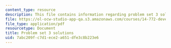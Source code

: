 ```yaml
---
content_type: resource
description: This file contains information regarding problem set 3 solution.
file: https://ol-ocw-studio-app-qa.s3.amazonaws.com/courses/14-772-development-economics-macroeconomics-spring-2013/7abc209fc7d1ece2a651dfe3c8b223e6_MIT14_772S13_pset3_sol.pdf
file_type: application/pdf
resourcetype: Document
title: Problem set 3 solutions
uid: 7abc209f-c7d1-ece2-a651-dfe3c8b223e6
---
```

